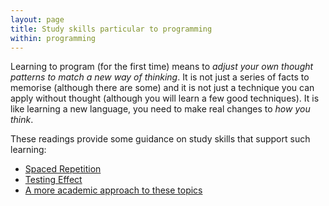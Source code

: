 ```yaml
---
layout: page
title: Study skills particular to programming
within: programming
---
```


Learning to program (for the first time) means to _adjust your own thought patterns to match a new way of thinking_.  It is not just a series of facts to memorise (although there are some) and it is not just a technique you can apply without thought (although you will learn a few good techniques).  It is like learning a new language, you need to make real changes to _how you think_.

These readings provide some guidance on study skills that support such learning:

  * [Spaced Repetition](https://examinedexistence.com/why-spaced-repetition-is-important-to-learning-and-how-to-do-it/)
  * [Testing Effect](https://www.goconqr.com/en/examtime/blog/testing-effect-how-self-testing-helps-memory-improvement/)
  * [A more academic approach to these topics](https://www.researchgate.net/profile/Sean-Kang-5/publication/290511665_Spaced_Repetition_Promotes_Efficient_and_Effective_Learning_Policy_Implications_for_Instruction/links/5a78ba430f7e9b41dbd43c1d/Spaced-Repetition-Promotes-Efficient-and-Effective-Learning-Policy-Implications-for-Instruction.pdf)
